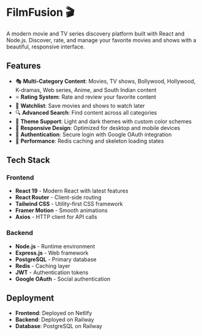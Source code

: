 # FilmFusion 🎬 

A modern movie and TV series discovery platform built with React and Node.js. Discover, rate, and manage your favorite movies and shows with a beautiful, responsive interface.

## Features

- 🎭 **Multi-Category Content**: Movies, TV shows, Bollywood, Hollywood, K-dramas, Web series, Anime, and South Indian content
- ⭐ **Rating System**: Rate and review your favorite content
- 📝 **Watchlist**: Save movies and shows to watch later
- 🔍 **Advanced Search**: Find content across all categories
- 🎨 **Theme Support**: Light and dark themes with custom color schemes
- 📱 **Responsive Design**: Optimized for desktop and mobile devices
- 🔐 **Authentication**: Secure login with Google OAuth integration
- 🚀 **Performance**: Redis caching and skeleton loading states

## Tech Stack

### Frontend
- **React 19** - Modern React with latest features
- **React Router** - Client-side routing
- **Tailwind CSS** - Utility-first CSS framework
- **Framer Motion** - Smooth animations
- **Axios** - HTTP client for API calls

### Backend
- **Node.js** - Runtime environment
- **Express.js** - Web framework
- **PostgreSQL** - Primary database
- **Redis** - Caching layer
- **JWT** - Authentication tokens
- **Google OAuth** - Social authentication

## Deployment

- **Frontend**: Deployed on Netlify
- **Backend**: Deployed on Railway
- **Database**: PostgreSQL on Railway
